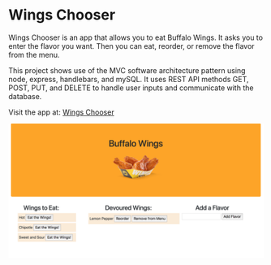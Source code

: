 # Wings Chooser

Wings Chooser is an app that allows you to eat Buffalo Wings. It asks you to enter the flavor you want. Then you can eat, reorder, or remove the flavor from the menu.

This project shows use of the MVC software architecture pattern using node, express, handlebars, and mySQL. It uses REST API methods GET, POST, PUT, and DELETE to handle user inputs and communicate with the database.

Visit the app at: [Wings Chooser](https://lit-shore-57043.herokuapp.com/)

![Wings Chooser](./public/assets/img/wings-chooser.png "wings-chooser")